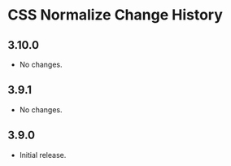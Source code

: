 CSS Normalize Change History
============================

3.10.0
------

* No changes.

3.9.1
-----

* No changes.

3.9.0
-----

* Initial release.

